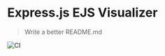 # Express.js EJS Visualizer

> Write a better README.md

![CI](https://github.com/Drozerah/-drozerah-express-ejs-visualizer/workflows/CI/badge.svg)